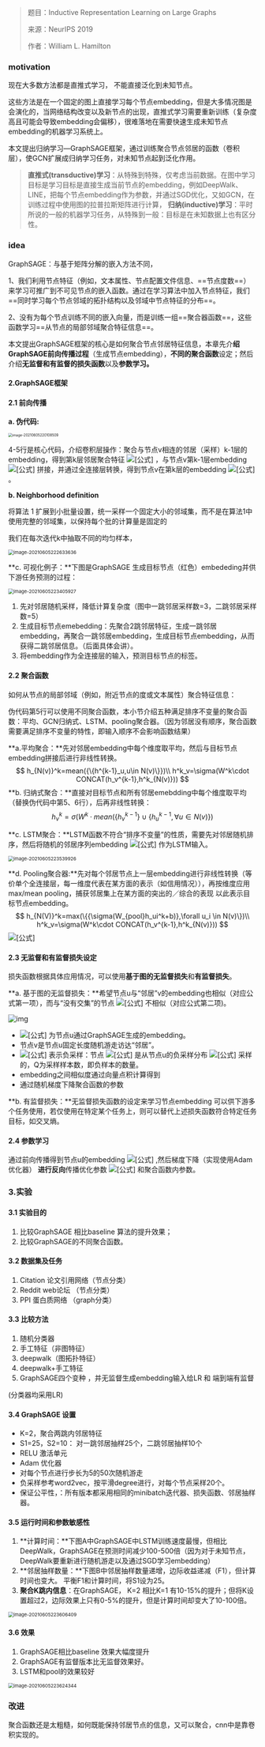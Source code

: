 > 题目：Inductive Representation Learning on Large Graphs
>
> 来源：NeurIPS 2019
>
> 作者：William L. Hamilton

### motivation

现在大多数方法都是直推式学习， 不能直接泛化到未知节点。

这些方法是在一个固定的图上直接学习每个节点embedding，但是大多情况图是会演化的，当网络结构改变以及新节点的出现，直推式学习需要重新训练（复杂度高且可能会导致embedding会偏移），很难落地在需要快速生成未知节点embedding的机器学习系统上。

本文提出归纳学习—GraphSAGE框架，通过训练聚合节点邻居的函数（卷积层），使GCN扩展成归纳学习任务，对未知节点起到泛化作用。

> **直推式(transductive)学习**：从特殊到特殊，仅考虑当前数据。在图中学习目标是学习目标是直接生成当前节点的embedding，例如DeepWalk、LINE，把每个节点embedding作为参数，并通过SGD优化，又如GCN，在训练过程中使用图的拉普拉斯矩阵进行计算，
> **归纳(inductive)学习**：平时所说的一般的机器学习任务，从特殊到一般：目标是在未知数据上也有区分性。

### idea

 GraphSAGE：与基于矩阵分解的嵌入方法不同，

1、我们利用节点特征（例如，文本属性、节点配置文件信息、==节点度数==）来学习可推广到不可见节点的嵌入函数。通过在学习算法中加入节点特征，我们==同时学习每个节点邻域的拓扑结构以及邻域中节点特征的分布==。

2、没有为每个节点训练不同的嵌入向量，而是训练一组==聚合器函数==，这些函数学习==从节点的局部邻域聚合特征信息==。

本文提出GraphSAGE框架的核心是如何聚合节点邻居特征信息，本章先介**绍GraphSAGE前向传播过程**（生成节点embedding），**不同的聚合函数**设定；然后介绍**无监督和有监督的损失函数**以及**参数学习。**

#### 2.GraphSAGE框架

#### 2.1 前向传播

**a. 伪代码:**

<img src="/Users/lishuo/Library/Application Support/typora-user-images/image-20210605220108509.png" alt="image-20210605220108509" style="zoom:50%;" />

4-5行是核心代码，介绍卷积层操作：聚合与节点v相连的邻居（采样）k-1层的embedding，得到第k层邻居聚合特征 ![[公式]](https://www.zhihu.com/equation?tex=h%5Ek_%7BN%28v%29%7D) ，与节点v第k-1层embedding ![[公式]](https://www.zhihu.com/equation?tex=h%5E%7Bk-1%7D_v) 拼接，并通过全连接层转换，得到节点v在第k层的embedding ![[公式]](https://www.zhihu.com/equation?tex=h%5Ek_v) 。

**b. Neighborhood definition**

将算法 1 扩展到小批量设置，统一采样一个固定大小的邻域集，而不是在算法1中使用完整的邻域集，以保持每个批的计算量是固定的

我们在每次迭代k中抽取不同的均匀样本，

<img src="/Users/lishuo/Library/Application Support/typora-user-images/image-20210605222633636.png" alt="image-20210605222633636" style="zoom: 67%;" />

**c. 可视化例子：**下图是GraphSAGE 生成目标节点（红色）embededing并供下游任务预测的过程：

<img src="/Users/lishuo/Library/Application Support/typora-user-images/image-20210605223405927.png" alt="image-20210605223405927" style="zoom:67%;" />

1. 先对邻居随机采样，降低计算复杂度（图中一跳邻居采样数=3，二跳邻居采样数=5）
2. 生成目标节点emebedding：先聚合2跳邻居特征，生成一跳邻居embedding，再聚合一跳邻居embedding，生成目标节点embedding，从而获得二跳邻居信息。（后面具体会讲）。
3. 将embedding作为全连接层的输入，预测目标节点的标签。

#### 2.2 聚合函数

 如何从节点的局部邻域（例如，附近节点的度或文本属性）聚合特征信息：

伪代码第5行可以使用不同聚合函数，本小节介绍五种满足排序不变量的聚合函数：平均、GCN归纳式、LSTM、pooling聚合器。（因为邻居没有顺序，聚合函数需要满足排序不变量的特性，即输入顺序不会影响函数结果）

**a.平均聚合：**先对邻居embedding中每个维度取平均，然后与目标节点embedding拼接后进行非线性转换。
$$
h_{N(v)}^k=mean({\{h^{k-1}_u,u\in N(v)\}})\\
h^k_v=\sigma(W^k\cdot CONCAT(h_v^{k-1},h^k_{N(v)}))
$$
**b. 归纳式聚合：**直接对目标节点和所有邻居emebdding中每个维度取平均（替换伪代码中第5、6行），后再非线性转换：
$$
h^k_v=\sigma (W^k\cdot mean({\{h^{k-1}_v}\}\cup {\{h_u^{k-1},\forall u\in N(v)\}})
$$


**c. LSTM聚合：**LSTM函数不符合“排序不变量”的性质，需要先对邻居随机排序，然后将随机的邻居序列embedding ![[公式]](https://www.zhihu.com/equation?tex=%5C%7Bx_t%2C+t+%5Cin+N%28v%29%5C%7D) 作为LSTM输入。

<img src="/Users/lishuo/Library/Application Support/typora-user-images/image-20210605223539926.png" alt="image-20210605223539926" style="zoom:67%;" />

**d. Pooling聚合器:**先对每个邻居节点上一层embedding进行非线性转换（等价单个全连接层，每一维度代表在某方面的表示（如信用情况）），再按维度应用 max/mean pooling，捕获邻居集上在某方面的突出的／综合的表现 以此表示目标节点embedding。
$$
h_{N(V)}^k=max(\{{\sigma(W_{pool}h_ui^k+b)},\forall u_i \in N(v)\})\\
h^k_v=\sigma(W^k\cdot CONCAT(h_v^{k-1},h^k_{N(v)}))
$$
![[公式]](https://www.zhihu.com/equation?tex=h_%7BN%28v%29%7D%5Ek%3Dmax%28%5C%7B%5Csigma%28W_%7Bpool%7Dh_%7Bui%7D%5Ek%2Bb%29%5C%7D%2C%5Cforall+u_i+%5Cin+N%28v%29%29+%5C%5C+h_v%5Ek%3D%5Csigma%28W%5Ek%5Ccdot+CONCAT%28h_v%5E%7Bk-1%7D%2Ch_%7BN%28u%29%7D%5E%7Bk-1%7D%29%29)

#### 2.3 无监督和有监督损失设定

损失函数根据具体应用情况，可以使用**基于图的无监督损失**和**有监督损失**。

**a. 基于图的无监督损失：**希望节点u与“邻居”v的embedding也相似（对应公式第一项），而与“没有交集”的节点 ![[公式]](https://www.zhihu.com/equation?tex=v_n) 不相似（对应公式第二项)。

![img](https://pic2.zhimg.com/80/v2-f74c0b25dc4cb406035659966d0e8691_1440w.png)

- ![[公式]](https://www.zhihu.com/equation?tex=z_u) 为节点u通过GraphSAGE生成的embedding。
- 节点v是节点u固定长度随机游走访达“邻居”。
- ![[公式]](https://www.zhihu.com/equation?tex=v_n+%5Csim+P_n%28u%29) 表示负采样：节点 ![[公式]](https://www.zhihu.com/equation?tex=v_n) 是从节点u的负采样分布 ![[公式]](https://www.zhihu.com/equation?tex=P_n) 采样的，Q为采样样本数，即负样本的数量。
- embedding之间相似度通过向量点积计算得到
- 通过随机梯度下降聚合函数的参数

**b. 有监督损失：**无监督损失函数的设定来学习节点embedding 可以供下游多个任务使用，若仅使用在特定某个任务上，则可以替代上述损失函数符合特定任务目标，如交叉熵。

#### 2.4 参数学习

通过前向传播得到节点u的embedding ![[公式]](https://www.zhihu.com/equation?tex=z_u) ,然后梯度下降（实现使用Adam优化器） **进行反向**传播优化参数 ![[公式]](https://www.zhihu.com/equation?tex=W%5Ek) 和聚合函数内参数。

### 3.实验

#### 3.1 实验目的

1. 比较GraphSAGE 相比baseline 算法的提升效果；
2. 比较GraphSAGE的不同聚合函数。

#### 3.2 数据集及任务

1. Citation 论文引用网络（节点分类）
2. Reddit web论坛 （节点分类）
3. PPI 蛋白质网络 （graph分类）

#### 3.3 比较方法

1. 随机分类器
2. 手工特征（非图特征）
3. deepwalk（图拓扑特征）
4. deepwalk+手工特征
5. GraphSAGE四个变种 ，并无监督生成embedding输入给LR 和 端到端有监督

(分类器均采用LR)

#### 3.4 GraphSAGE 设置

- K=2，聚合两跳内邻居特征
- S1=25，S2=10： 对一跳邻居抽样25个，二跳邻居抽样10个
- RELU 激活单元
- Adam 优化器
- 对每个节点进行步长为5的50次随机游走
- 负采样参考word2vec，按平滑degree进行，对每个节点采样20个。
- 保证公平性，：所有版本都采用相同的minibatch迭代器、损失函数、邻居抽样器。

#### 3.5 运行时间和参数敏感性

1. **计算时间：**下图A中GraphSAGE中LSTM训练速度最慢，但相比DeepWalk，GraphSAGE在预测时间减少100-500倍（因为对于未知节点，DeepWalk要重新进行随机游走以及通过SGD学习embedding）
2. **邻居抽样数量：**下图B中邻居抽样数量递增，边际收益递减（F1），但计算时间也变大。 平衡F1和计算时间，将S1设为25。
3. **聚合K跳内信息**：在GraphSAGE， K=2 相比K=1 有10-15%的提升；但将K设置超过2，边际效果上只有0-5%的提升，但是计算时间却变大了10-100倍。

<img src="/Users/lishuo/Library/Application Support/typora-user-images/image-20210605223606409.png" alt="image-20210605223606409" style="zoom:67%;" />

#### 3.6 效果

1. GraphSAGE相比baseline 效果大幅度提升
2. GraphSAGE有监督版本比无监督效果好。
3. LSTM和pool的效果较好

<img src="/Users/lishuo/Library/Application Support/typora-user-images/image-20210605223624344.png" alt="image-20210605223624344" style="zoom:67%;" />

### 改进

聚合函数还是太粗糙，如何既能保持邻居节点的信息，又可以聚合，cnn中是靠卷积实现的。